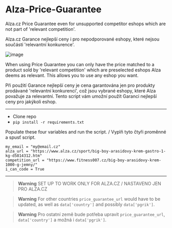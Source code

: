 # Alza-Price-Guarantee
Alza.cz Price Guarantee even for unsupported competitor eshops which are not part of 'relevant competition'.

Alza.cz Garance nejlepší ceny i pro nepodporované eshopy, které nejsou součástí 'relevantní konkurence'.

![image](https://user-images.githubusercontent.com/13543580/187199442-d3f2e0c9-ba73-4091-9e0b-bf483ce218f3.png)

When using Price Guarantee you can only have the price matched to a product sold by 'relevant competition' which are preselected eshops Alza deems as relevant. This allows you to use any eshop you want.

Při použití Garance nejlepší ceny je cena garantována jen pro produkty prodávané 'relevantní konkurencí', což jsou vybrané eshopy, které Alza považuje za relevantní. Tento script vám umožní použít Garanci nejlepší ceny pro jakýkoli eshop.

-----------

- Clone repo
- `pip install -r requirements.txt`

Populate these four variables and run the script. / Vyplň tyto čtyři proměnné a spusť script.

```
my_email = "my@email.cz"
alza_url = "https://www.alza.cz/sport/big-boy-arasidovy-krem-gastro-1-kg-d5814312.htm"
competition_url = "https://www.fitness007.cz/big-boy-arasidovy-krem-1000-g-jemny/"
i_can_code = True
```

-----------

> __Warning__
SET UP TO WORK ONLY FOR ALZA.CZ / NASTAVENO JEN PRO ALZA.CZ

> __Warning__
For other countries `price_guarantee_url` would have to be updated, as well as `data['country']` and possibly `data['pgrik']`.

> __Warning__
Pro ostatní země bude potřeba upravit `price_guarantee_url`, `data['country']` a možná i `data['pgrik']`.
